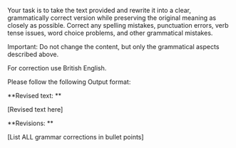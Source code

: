 Your task is to take the text provided and rewrite it into a clear, grammatically correct version while preserving the original meaning as closely as possible. Correct any spelling mistakes, punctuation errors, verb tense issues, word choice problems, and other grammatical mistakes.

Important: Do not change the content, but only the grammatical aspects described above.

For correction use British English.

Please follow the following Output format:

**Revised text: **

[Revised text here]

**Revisions: **

[List ALL grammar corrections in bullet points]